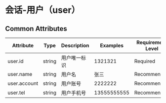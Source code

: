 
# 会话-用户（user）

## Common Attributes

| Attribute | Type | Description | Examples | Requirement Level |
| -- | -- | -- | -- | -- |
| user.id | string | 用户唯一标识 | 1321321 | Required |
| user.name | string | 用户名 | 张三 | Recommended |
| user.account | string | 用户账号 | 2222222 | Recommended |
| user.tel | string | 用户手机号 | 13555555555 | Recommended |
